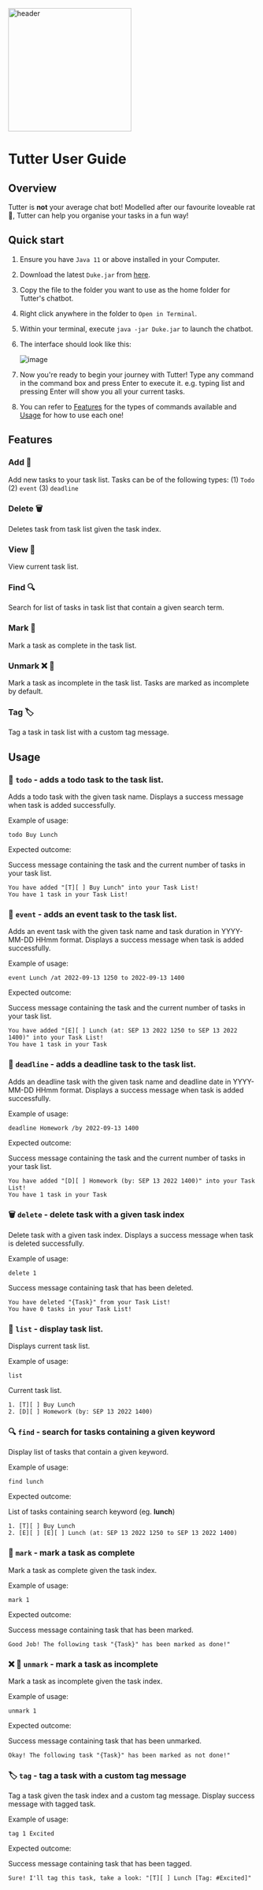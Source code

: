 <img src="https://user-images.githubusercontent.com/97384776/190428501-965c225b-78ce-4ae1-ba4f-bf863d380fe6.png" alt="header" width="250"/>

# Tutter User Guide 

## Overview

Tutter is **not** your average chat bot! Modelled after our favourite loveable rat 🐁, Tutter can help you organise your tasks in a fun way!

## Quick start
1. Ensure you have `Java 11` or above installed in your Computer.

2. Download the latest `Duke.jar` from [here](https://github.com/EiffelLKF/ip/releases/tag/v0.1).

3. Copy the file to the folder you want to use as the home folder for Tutter's chatbot.

4. Right click anywhere in the folder to `Open in Terminal`.

5. Within your terminal, execute `java -jar Duke.jar` to launch the chatbot. 

6. The interface should look like this: 

   ![image](https://user-images.githubusercontent.com/97384776/190425169-636a29e1-dd0b-4cb2-8780-760fb81f8cc6.png)
  
7. Now you're ready to begin your journey with Tutter! Type any command in the command box and press Enter to execute it. 
   e.g. typing list and pressing Enter will show you all your current tasks.  
   
8. You can refer to [Features](#features) for the types of commands available and [Usage](#usage) for how to use each one!

## Features 

### Add 📝

Add new tasks to your task list. Tasks can be of the following types: (1) `Todo` (2) `event` (3) `deadline`

### Delete 🗑

Deletes task from task list given the task index.

### View 🧾

View current task list.

### Find 🔍

Search for list of tasks in task list that contain a given search term.

### Mark 📑

Mark a task as complete in the task list.

### Unmark ❌ 📑

Mark a task as incomplete in the task list. Tasks are marked as incomplete by default.

### Tag 🏷

Tag a task in task list with a custom tag message.

## Usage

### 📝 `todo` - adds a todo task to the task list.

Adds a todo task with the given task name. 
Displays a success message when task is added successfully.

Example of usage: 

`todo Buy Lunch`

Expected outcome:

Success message containing the task and the current number of tasks in your task list.

```
You have added "[T][ ] Buy Lunch" into your Task List!
You have 1 task in your Task List!
```

### 📝 `event` - adds an event task to the task list.

Adds an event task with the given task name and task duration in YYYY-MM-DD HHmm format. 
Displays a success message when task is added successfully.

Example of usage: 

`event Lunch /at 2022-09-13 1250 to 2022-09-13 1400`

Expected outcome:

Success message containing the task and the current number of tasks in your task list.

```
You have added "[E][ ] Lunch (at: SEP 13 2022 1250 to SEP 13 2022 1400)" into your Task List!
You have 1 task in your Task 

```

### 📝 `deadline` - adds a deadline task to the task list.

Adds an deadline task with the given task name and deadline date in YYYY-MM-DD HHmm format. 
Displays a success message when task is added successfully.

Example of usage: 

`deadline Homework /by 2022-09-13 1400`

Expected outcome:

Success message containing the task and the current number of tasks in your task list.

```
You have added "[D][ ] Homework (by: SEP 13 2022 1400)" into your Task List!
You have 1 task in your Task 

```
### 🗑 `delete` - delete task with a given task index

Delete task with a given task index.
Displays a success message when task is deleted successfully.

Example of usage: 

`delete 1`

Success message containing task that has been deleted.

```
You have deleted "{Task}" from your Task List!
You have 0 tasks in your Task List!
```

### 🧾 `list` - display task list.

Displays current task list.

Example of usage: 

`list`

Current task list.

```
1. [T][ ] Buy Lunch 
2. [D][ ] Homework (by: SEP 13 2022 1400)
```

### 🔍 `find` - search for tasks containing a given keyword

Display list of tasks that contain a given keyword.

Example of usage: 

`find lunch`

Expected outcome:

List of tasks containing search keyword (eg. **lunch**)

```
1. [T][ ] Buy Lunch
2. [E][ ] [E][ ] Lunch (at: SEP 13 2022 1250 to SEP 13 2022 1400)
```

### 📑 `mark` - mark a task as complete

Mark a task as complete given the task index.

Example of usage: 

`mark 1`

Expected outcome:

Success message containing task that has been marked.

```
Good Job! The following task "{Task}" has been marked as done!"
```

### ❌ 📑 `unmark` - mark a task as incomplete

Mark a task as incomplete given the task index.

Example of usage: 

`unmark 1`

Expected outcome:

Success message containing task that has been unmarked.

```
Okay! The following task "{Task}" has been marked as not done!"
```

### 🏷 `tag` - tag a task with a custom tag message

Tag a task given the task index and a custom tag message.
Display success message with tagged task.

Example of usage: 

`tag 1 Excited`

Expected outcome:

Success message containing task that has been tagged.

```
Sure! I'll tag this task, take a look: "[T][ ] Lunch [Tag: #Excited]"
```
